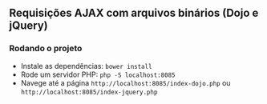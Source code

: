 ## Requisições AJAX com arquivos binários (Dojo e jQuery)

### Rodando o projeto

* Instale as dependências: `bower install`
* Rode um servidor PHP: `php -S localhost:8085`
* Navege até a página `http://localhost:8085/index-dojo.php` ou `http://localhost:8085/index-jquery.php`
